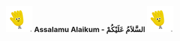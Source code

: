 ### <img src="assets\hello.gif" width="60" height="60" /> Assalamu Alaikum - السَّلاَمُ عَلَيْكُمْ <img src="assets\hello.gif" width="60" height="60" />

<!--
**Mohanedy98/Mohanedy98** is a ✨ _special_ ✨ repository because its `README.md` (this file) appears on your GitHub profile.

Here are some ideas to get you started:

- 🔭 I’m currently working on ...
- 🌱 I’m currently learning ...
- 👯 I’m looking to collaborate on ...
- 🤔 I’m looking for help with ...
- 💬 Ask me about ...
- 📫 How to reach me: ...
- 😄 Pronouns: ...
- ⚡ Fun fact: ...
-->

